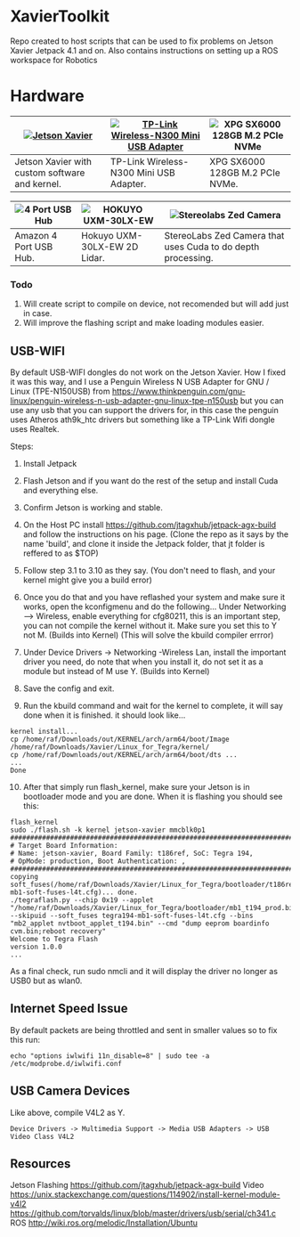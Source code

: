 # XavierToolkit
Repo created to host scripts that can be used to fix problems on Jetson Xavier Jetpack 4.1 and on.
Also contains instructions on setting up a ROS workspace for Robotics

# Hardware
|[![Jetson Xavier](https://a70ad2d16996820e6285-3c315462976343d903d5b3a03b69072d.ssl.cf2.rackcdn.com/61793ea59a38edb4cfd56b473e3f4e98 "Jetson Xavier")](https://developer.nvidia.com/embedded/buy/jetson-xavier-devkit "Jetson Xavier")|[![TP-Link Wireless-N300 Mini USB Adapter](https://matrixwarehouse.co.za/1702-large_default/tp-link-300mbps-n-mini-usb-adapter.jpg "TP-Link Wireless-N300 Mini USB Adapter")](https://www.tp-link.com/us/products/details/cat-5520_TL-WN823N.html "TP-Link Wireless-N300 Mini USB Adapter")|![XPG SX6000 128GB M.2 PCIe NVMe](https://www.storagereview.com/images/StorageReview-ADATA-XPG.jpg "XPG SX6000 128GB M.2 PCIe NVMe")|
| ------------ | ------------ | ------------ |
|Jetson Xavier with custom software and kernel.|TP-Link Wireless-N300 Mini USB Adapter.|XPG SX6000 128GB M.2 PCIe NVMe.|


|![4 Port USB Hub](https://images-na.ssl-images-amazon.com/images/I/71Iz-G82R0L._SX355_.jpg "4 Port USB Hub")|![HOKUYO UXM-30LX-EW](https://autonomoustuff.com/wp-content/uploads/2016/07/UXM-30LX-EW.-product.png "HOKUYO UXM-30LX-EW")|![Stereolabs Zed Camera](https://www.stereolabs.com/img/developer/jetson/ZED_product_dev.png "Stereolabs Zed Camera")|
| ------------ | ------------ | ------------ |
|Amazon 4 Port USB Hub.|Hokuyo UXM-30LX-EW 2D Lidar.|StereoLabs Zed Camera that uses Cuda to do depth processing.|


### Todo
1. Will create script to compile on device, not recomended but will add just in case.
2. Will improve the flashing script and make loading modules easier.

## USB-WIFI
By default USB-WIFI dongles do not work on the Jetson Xavier. How I fixed it was this way, and I use a 
Penguin Wireless N USB Adapter for GNU / Linux (TPE-N150USB) from https://www.thinkpenguin.com/gnu-linux/penguin-wireless-n-usb-adapter-gnu-linux-tpe-n150usb
but you can use any usb that you can support the drivers for, in this case the penguin uses Atheros ath9k_htc drivers but something like a TP-Link Wifi dongle uses Realtek.

Steps:
1. Install Jetpack
2. Flash Jetson and if you want do the rest of the setup and install Cuda and everything else.
3. Confirm Jetson is working and stable.

4. On the Host PC install https://github.com/jtagxhub/jetpack-agx-build and follow the instructions on his page. 
(Clone the repo as it says by the name 'build', and clone it inside the Jetpack folder, that jt folder is reffered to as $TOP)
5. Follow step 3.1 to 3.10 as they say. (You don't need to flash, and your kernel might give you a build error)
6. Once you do that and you have reflashed your system and make sure it works, open the kconfigmenu and do the following...
Under Networking --> Wireless, enable everything for cfg80211, this is an important step, you can not compile the kernel without it. Make sure you set this to Y not M. (Builds into Kernel) (This will solve the kbuild compiler errror)
7. Under Device Drivers -> Networking -Wireless Lan, install the important driver you need, do note that when you install it, do not set it as a module but instead of M use Y. (Builds into Kernel)
8. Save the config and exit.
9. Run the kbuild command and wait for the kernel to complete, it will say done when it is finished.
it should look like...
```
kernel install...
cp /home/raf/Downloads/out/KERNEL/arch/arm64/boot/Image /home/raf/Downloads/Xavier/Linux_for_Tegra/kernel/
cp /home/raf/Downloads/out/KERNEL/arch/arm64/boot/dts ...
...
Done
```
10. After that simply run flash_kernel, make sure your Jetson is in bootloader mode and you are done.
When it is flashing you should see this:
```
flash_kernel 
sudo ./flash.sh -k kernel jetson-xavier mmcblk0p1
###############################################################################
# Target Board Information:
# Name: jetson-xavier, Board Family: t186ref, SoC: Tegra 194, 
# OpMode: production, Boot Authentication: , 
###############################################################################
copying soft_fuses(/home/raf/Downloads/Xavier/Linux_for_Tegra/bootloader/t186ref/BCT/tegra194-mb1-soft-fuses-l4t.cfg)... done.
./tegraflash.py --chip 0x19 --applet "/home/raf/Downloads/Xavier/Linux_for_Tegra/bootloader/mb1_t194_prod.bin" --skipuid --soft_fuses tegra194-mb1-soft-fuses-l4t.cfg --bins "mb2_applet nvtboot_applet_t194.bin" --cmd "dump eeprom boardinfo cvm.bin;reboot recovery" 
Welcome to Tegra Flash
version 1.0.0
...
```
As a final check, run sudo nmcli and it will display the driver no longer as USB0 but as wlan0.

## Internet Speed Issue
By default packets are being throttled and sent in smaller values so to fix this run:
```
echo "options iwlwifi 11n_disable=8" | sudo tee -a /etc/modprobe.d/iwlwifi.conf
```

## USB Camera Devices
Like above, compile V4L2 as Y.
```
Device Drivers -> Multimedia Support -> Media USB Adapters -> USB Video Class V4L2
```

## Resources
Jetson Flashing
https://github.com/jtagxhub/jetpack-agx-build
Video
https://unix.stackexchange.com/questions/114902/install-kernel-module-v4l2
https://github.com/torvalds/linux/blob/master/drivers/usb/serial/ch341.c
ROS
http://wiki.ros.org/melodic/Installation/Ubuntu
